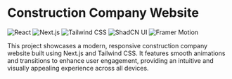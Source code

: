 # Construction Company Website

![React](https://img.shields.io/badge/React-18.2.0-blue?style=for-the-badge&logo=react)
![Next.js](https://img.shields.io/badge/Next.js-13-black?style=for-the-badge&logo=next.js)
![Tailwind CSS](https://img.shields.io/badge/Tailwind_CSS-3.2.0-blue?style=for-the-badge&logo=tailwind-css)
![ShadCN UI](https://img.shields.io/badge/ShadCN_UI-%23ffffff?style=for-the-badge)
![Framer Motion](https://img.shields.io/badge/Framer_Motion-%23ff0080?style=for-the-badge&logo=framer)

This project showcases a modern, responsive construction company website built using Next.js and Tailwind CSS. It features smooth animations and transitions to enhance user engagement, providing an intuitive and visually appealing experience across all devices.

<!-- ## Reference

- [How To Build A Construction Website Using Next.js, Tailwind CSS, Motion](https://www.youtube.com/watch?v=VgO5WxSY_64) -->
